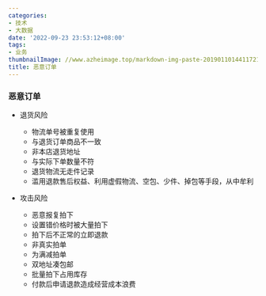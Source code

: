 ```yaml
---
categories:
- 技术
- 大数据
date: '2022-09-23 23:53:12+08:00'
tags:
- 业务
thumbnailImage: //www.azheimage.top/markdown-img-paste-20190110144117219.png
title: 恶意订单
---
```


### 恶意订单
<!--more-->

- 退货风险

  - 物流单号被重复使用
  - 与退货订单商品不一致
  - 非本店退货地址
  - 与实际下单数量不符
  - 退货物流无走件记录
  - 滥用退款售后权益、利用虚假物流、空包、少件、掉包等手段，从中牟利

- 攻击风险
  - 恶意报复拍下
  - 设置错价格时被大量拍下
  - 拍下后不正常的立即退款
  - 非真实拍单
  - 为满减拍单
  - 双地址凑包邮
  - 批量拍下占用库存
  - 付款后申请退款造成经营成本浪费